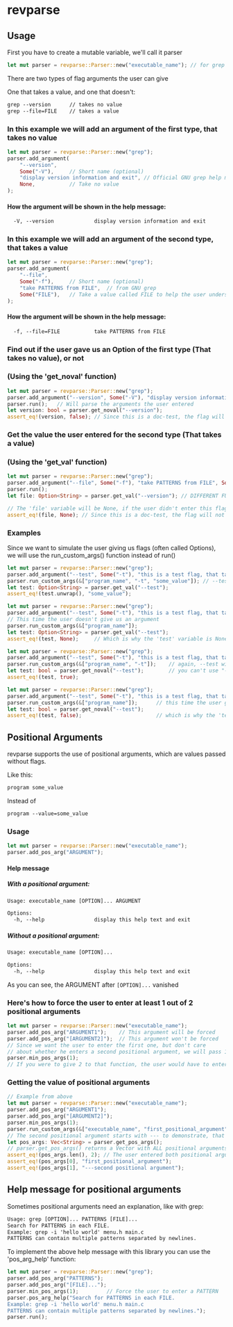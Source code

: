 # revparse
## Usage
First you have to create a mutable variable, we'll call it parser
```rust
let mut parser = revparse::Parser::new("executable_name"); // for grep "executable_name" would be "grep"
```
There are two types of flag arguments the user can give

One that takes a value, and one that doesn't:
```txt
grep --version      // takes no value
grep --file=FILE    // takes a value
```
### In this example we will add an argument of the first type, that takes no value
```rust
let mut parser = revparse::Parser::new("grep");
parser.add_argument(
    "--version",
    Some("-V"),     // Short name (optional)
    "display version information and exit", // Official GNU grep help message for --version
    None,           // Take no value
);
```
#### How the argument will be shown in the help message:
```txt
  -V, --version             display version information and exit
```
### In this example we will add an argument of the second type, that takes a value
```rust
let mut parser = revparse::Parser::new("grep");
parser.add_argument(
    "--file",
    Some("-f"),     // Short name (optional)
    "take PATTERNS from FILE",  // from GNU grep
    Some("FILE"),   // Take a value called FILE to help the user understand what it is for
);
```
#### How the argument will be shown in the help message:
```txt
  -f, --file=FILE           take PATTERNS from FILE
```
### Find out if the user gave us an Option of the first type (That takes no value), or not
### (Using the 'get_noval' function)
```rust
let mut parser = revparse::Parser::new("grep");
parser.add_argument("--version", Some("-V"), "display version information and exit", None);
parser.run();   // Will parse the arguments the user entered
let version: bool = parser.get_noval("--version");
assert_eq!(version, false); // Since this is a doc-test, the flag will not have been given
```
### Get the value the user entered for the second type (That takes a value)
### (Using the 'get_val' function)
```rust
let mut parser = revparse::Parser::new("grep");
parser.add_argument("--file", Some("-f"), "take PATTERNS from FILE", Some("FILE"));
parser.run();
let file: Option<String> = parser.get_val("--version"); // DIFFERENT FUNCTION THAN ABOVE !!!

// The 'file' variable will be None, if the user didn't enter this flag, and Some(String) if he did
assert_eq!(file, None); // Since this is a doc-test, the flag will not have been given
```
### Examples
Since we want to simulate the user giving us flags (often called Options), we will use the run_custom_args() function instead of run()
```rust
let mut parser = revparse::Parser::new("grep");
parser.add_argument("--test", Some("-t"), "this is a test flag, that takes a value", Some("TEST_VALUE"));
parser.run_custom_args(&["program_name", "-t", "some_value"]); // --test will work just the same
let test: Option<String> = parser.get_val("--test");
assert_eq!(test.unwrap(), "some_value");
```
```rust
let mut parser = revparse::Parser::new("grep");
parser.add_argument("--test", Some("-t"), "this is a test flag, that takes a value", Some("TEST_VALUE"));
// This time the user doesn't give us an argument
parser.run_custom_args(&["program_name"]);
let test: Option<String> = parser.get_val("--test");
assert_eq!(test, None);     // Which is why the 'test' variable is None, and not Some(String)
```
```rust
let mut parser = revparse::Parser::new("grep");
parser.add_argument("--test", Some("-t"), "this is a test flag, that takes no value", None);
parser.run_custom_args(&["program_name", "-t"]);    // again, --test will work the same
let test: bool = parser.get_noval("--test");        // you can't use "-t" for this function
assert_eq!(test, true);
```
```rust
let mut parser = revparse::Parser::new("grep");
parser.add_argument("--test", Some("-t"), "this is a test flag, that takes no value", None);
parser.run_custom_args(&["program_name"]);      // this time the user gave us no arguments
let test: bool = parser.get_noval("--test");     
assert_eq!(test, false);                        // which is why the 'test' variable is false
```
## Positional Arguments
revparse supports the use of positional arguments, which are values passed without flags.

Like this:
```txt
program some_value
```
Instead of
```txt
program --value=some_value
```
### Usage
```rust
let mut parser = revparse::Parser::new("executable_name");
parser.add_pos_arg("ARGUMENT");
```
#### Help message
##### With a positional argument:
```txt
Usage: executable_name [OPTION]... ARGUMENT

Options:
  -h, --help                display this help text and exit
```
##### Without a positional argument:
```txt
Usage: executable_name [OPTION]...

Options:
  -h, --help                display this help text and exit
```
As you can see, the ARGUMENT after `[OPTION]...` vanished

### Here's how to force the user to enter at least 1 out of 2 positional arguments
```rust
let mut parser = revparse::Parser::new("executable_name");
parser.add_pos_arg("ARGUMENT1");    // This argument will be forced
parser.add_pos_arg("[ARGUMENT2]");  // This argument won't be forced
// Since we want the user to enter the first one, but don't care
// about whether he enters a second positional argument, we will pass 1 to this function
parser.min_pos_args(1);
// If you were to give 2 to that function, the user would have to enter 2 positional arguments
```
### Getting the value of positional arguments
```rust
// Example from above
let mut parser = revparse::Parser::new("executable_name");
parser.add_pos_arg("ARGUMENT1");
parser.add_pos_arg("[ARGUMENT2]");
parser.min_pos_args(1);
parser.run_custom_args(&["executable_name", "first_positional_argument", "--", "---second positional argument"]);
// The second positional argument starts with --- to demonstrate, that the user will have to type -- before such an argument
let pos_args: Vec<String> = parser.get_pos_args();
// parser.get_pos_args() returns a Vector with ALL positional arguments given
assert_eq!(pos_args.len(), 2); // The user entered both positional arguments, so the length is 2
assert_eq!(pos_args[0], "first_positional_argument");
assert_eq!(pos_args[1], "---second positional argument");
```
## Help message for positional arguments
Sometimes positional arguments need an explanation, like with grep:
```txt
Usage: grep [OPTION]... PATTERNS [FILE]...
Search for PATTERNS in each FILE.
Example: grep -i 'hello world' menu.h main.c
PATTERNS can contain multiple patterns separated by newlines.
```
To implement the above help message with this library you can use the 'pos_arg_help' function:
```rust
let mut parser = revparse::Parser::new("grep");
parser.add_pos_arg("PATTERNS");
parser.add_pos_arg("[FILE]...");
parser.min_pos_args(1);         // Force the user to enter a PATTERN
parser.pos_arg_help("Search for PATTERNS in each FILE.
Example: grep -i 'hello world' menu.h main.c
PATTERNS can contain multiple patterns separated by newlines.");
parser.run();
```